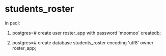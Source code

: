 # students_roster

in psql:

1) postgres=# create user roster_app with password 'moomoo' createdb;

2) postgres=# create database students_roster encoding 'utf8' owner
roster_app;



